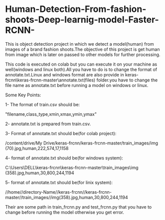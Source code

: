 # Human-Detection-From-fashion-shoots-Deep-learnig-model-Faster-RCNN-
This is object detection project in which we detect a model(human) from images of a brand fashion shoots.The objective of this project is get human from image which is later on passed to other models for further processing.  

This code is executed on colab but you can execute it on your machine as well(windows and linux both).All you have to do is to change the format of annotate.txt.Linux and windows format are also provide in keras-frcnn\keras-frcnn-master\annotate.txt(files) folder.you have to change the file name as annotate.txt before running a model on windows or linux.

Some Key Points:

1- The format of train.csv should be:

   "filename,class_type,xmin,xmax,ymin,ymax"
   
2- annotate.txt is prepared from train.csv.

3- Format of annotate.txt should be(for colab project):

/content/drive/My Drive/keras-frcnn/keras-frcnn-master/train_images/img (70).jpg,human,222,574,17,1158

4- format of annotate.txt should be(for windows system):

C:\\Users\\DELL\\keras-frcnn\\keras-frcnn-master\\train_images\\img (358).jpg,human,30,800,244,1194

5- format of annotate.txt should be(for linix system):

//home//directory-Name//keras-frcnn//keras-frcnn-master//train_images//img(358).jpg,human,30,800,244,1194

Their are some path in train_frcnn.py and test_frcnn.py that you have to change before running the model otherwise you get error.

